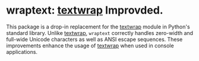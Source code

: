 # wraptext: [textwrap][] Improvded.

This package is a drop-in replacement for the [textwrap][] module in Python's standard library. Unlike
[textwrap][], `wraptext` correctly handles zero-width and full-wide Unicode characters as well as ANSI
escape sequences. These improvements enhance the usage of [textwrap][] when used in console
applications.

[textwrap]: https://docs.python.org/3/library/textwrap.html
